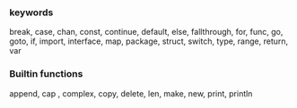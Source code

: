 ### keywords

break, case, chan, const, continue, default, else, fallthrough, for, func, go, goto, if, import, interface, map, package, struct, switch, type, range, return, var

### Builtin functions

append, cap , complex, copy, delete, len, make, new, print, println